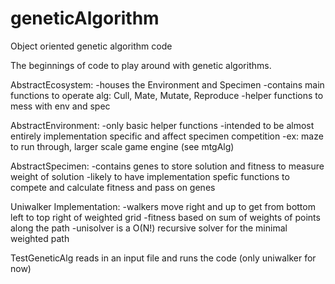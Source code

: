 # geneticAlgorithm
Object oriented genetic algorithm code

The beginnings of code to play around with genetic algorithms.

AbstractEcosystem:
  -houses the Environment and Specimen
  -contains main functions to operate alg: Cull, Mate, Mutate, Reproduce
  -helper functions to mess with env and spec
  
AbstractEnvironment:
  -only basic helper functions
  -intended to be almost entirely implementation specific and affect specimen competition
  -ex: maze to run through, larger scale game engine (see mtgAlg)

AbstractSpecimen:
  -contains genes to store solution and fitness to measure weight of solution
  -likely to have implementation spefic functions to compete and calculate fitness and pass on genes
  
Uniwalker Implementation:
  -walkers move right and up to get from bottom left to top right of weighted grid
  -fitness based on sum of weights of points along the path
  -unisolver is a O(N!) recursive solver for the minimal weighted path

TestGeneticAlg reads in an input file and runs the code (only uniwalker for now)
